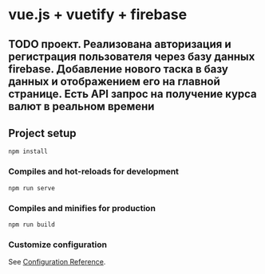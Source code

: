 # vue.js + vuetify + firebase

## TODO проект. Реализована авторизация и регистрация пользователя через базу данных firebase. Добавление нового таска в базу данных и отображением его на главной странице. Есть API запрос на получение курса валют в реальном времени

## Project setup
```
npm install
```

### Compiles and hot-reloads for development
```
npm run serve
```

### Compiles and minifies for production
```
npm run build
```

### Customize configuration
See [Configuration Reference](https://cli.vuejs.org/config/).
